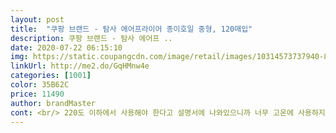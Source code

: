 ```yaml
---
layout: post 
title:  "쿠팡 브랜드 - 탐사 에어프라이어 종이호일 중형, 120매입" 
description: 쿠팡 브랜드 - 탐사 에어프 ..
date: 2020-07-22 06:15:10 
img: https://static.coupangcdn.com/image/retail/images/10314573737940-87ec6ce7-3648-4119-bdb7-c4d6db35364c.jpg 
linkUrl: http://me2.do/GqHMnw4e 
categories: [1001] 
color: 35B62C 
price: 11490 
author: brandMaster 
cont: <br/> 220도 이하에서 사용해야 한다고 설명서에 나와있으니까 너무 고온에 사용하지 않도록 주의하면 좋을 것 같아요 전 200도에 10분정도 조리했는데 너무 고온으로 해서 종이가 살짝 말려들어간 것 같아요 다음엔 180도정도에 놓고 한번 다시 해보려구요 !<br/>60매라서 하루에 한장씩 써도 2달동안 쓰겠어요.<br/><br/>그냥 접시형 계속 쓰려고요.<br/><br/>김말이나 치킨팝콘 자주먹는데요,<br/>꺼낼때도 데이지 않고 종이만 꺼내면 되고요,<br/>꼭 필요한 종이호일이네요<br/>넣고 윗부분 삐져나온거 접고 이래서<br/>또 종이호일이라고 얇기만한게 아니라 어느정도 두께감이 있어서 조리후에 기름이 묻어난다거나 하지 않은점이 정말 좋았어요 ! 종이호일 자체를 접시로 활용할 수도 있고 중형사이즈인데도 양이 넉넉해서 일반 계란 8개정도 들어가요 ㅋㅋ 생각보다 많이 들어가서 놀랬습니다 !<br/>뜯어서 쓰는 종이호일도 써보긴했는데<br/>많은시간이 지난뒤에 다 쓰면 다시 구매할까해요.<br/><br/>매일 사용한건 아니니까<br/>먹을 접시 위에 둘때도 종이잡고<br/>모아진 기름을 버리고 호일만 버리면 되겠어요 ^^<br/>물로만 통세척해요.<br/><br/>바쁜 아침에 빠르게 요리할때 편하고 좋아서 에어프라이기를 올해 처음 사서 사용하고있어요 ㅎㅎ! 그동안 일반 롤 형태의 종이호일을 사서 동그랗게 잘라서 사용했는데요 탐사 에어프라이어 종이호일은 위같은 수고로움을 덜어줘서 너무 좋은 것 같아요 ! 접시처럼 바로 꺼내서 음식을 담아서 조리하면 되니까요 !<br/> 
---
```

 